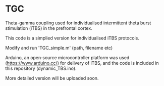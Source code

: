 # TGC
Theta-gamma coupling used for individualised intermittent theta burst stimulation (iTBS) in the prefrontal cortex.

This code is a simplied version for individualised iTBS protocols.

Modify and run 'TGC_simple.m' (path, filename etc)

Arduino, an open‐source microcontroller platform was used (https://www.arduino.cc/) for delivery of iTBS, 
and the code is included in this repository (dynamic_TBS.ino).

More detailed version will be uploaded soon.
